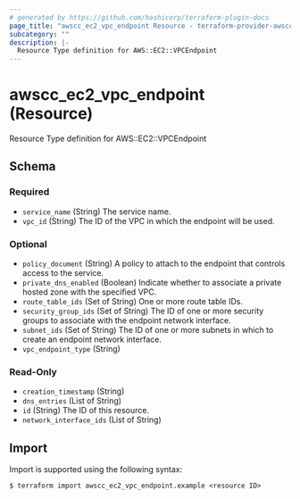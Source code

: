 ```yaml
---
# generated by https://github.com/hashicorp/terraform-plugin-docs
page_title: "awscc_ec2_vpc_endpoint Resource - terraform-provider-awscc"
subcategory: ""
description: |-
  Resource Type definition for AWS::EC2::VPCEndpoint
---
```


# awscc_ec2_vpc_endpoint (Resource)

Resource Type definition for AWS::EC2::VPCEndpoint



<!-- schema generated by tfplugindocs -->
## Schema

### Required

- `service_name` (String) The service name.
- `vpc_id` (String) The ID of the VPC in which the endpoint will be used.

### Optional

- `policy_document` (String) A policy to attach to the endpoint that controls access to the service.
- `private_dns_enabled` (Boolean) Indicate whether to associate a private hosted zone with the specified VPC.
- `route_table_ids` (Set of String) One or more route table IDs.
- `security_group_ids` (Set of String) The ID of one or more security groups to associate with the endpoint network interface.
- `subnet_ids` (Set of String) The ID of one or more subnets in which to create an endpoint network interface.
- `vpc_endpoint_type` (String)

### Read-Only

- `creation_timestamp` (String)
- `dns_entries` (List of String)
- `id` (String) The ID of this resource.
- `network_interface_ids` (List of String)

## Import

Import is supported using the following syntax:

```shell
$ terraform import awscc_ec2_vpc_endpoint.example <resource ID>
```
